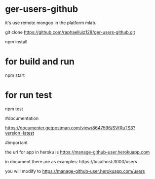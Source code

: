 # ger-users-github
it's use remote mongoo in the platform mlab.

git clone https://github.com/raphaelluiz128/ger-users-github.git

npm install

# for build and run

npm start

# for run test

npm test

#documentation

https://documenter.getpostman.com/view/8647596/SVfRuTS3?version=latest

#important

the url for app in heroku is 
https://manage-github-user.herokuapp.com

in document there are as examples:
https://localhost:3000/users

you will modify  to
https://manage-github-user.herokuapp.com/users
